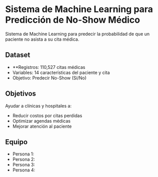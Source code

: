 # Sistema de Machine Learning para Predicción de No-Show Médico

Sistema de Machine Learning para predecir la probabilidad de que un paciente no asista a su cita médica.

## Dataset

- **Registros: 110,527 citas médicas
- Variables: 14 características del paciente y cita
- Objetivo: Predecir No-Show (Sí/No)

## Objetivos

Ayudar a clínicas y hospitales a:
- Reducir costos por citas perdidas
- Optimizar agendas médicas
- Mejorar atención al paciente

## Equipo

- Persona 1:
- Persona 2:
- Persona 3:
- Persona 4: